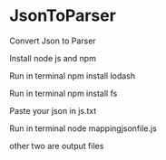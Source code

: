 # JsonToParser
Convert Json to Parser

Install node js and npm

Run in terminal npm install lodash

Run in terminal npm install fs

Paste your json in js.txt

Run in terminal node mappingjsonfile.js

other two are output files

